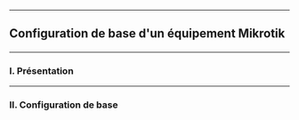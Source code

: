 -------------------------------------------------------------------------------------------------------------------------------------------------------------------------------------------------------------------------------------------------------------
## <p alig='center'> Configuration de base d'un équipement Mikrotik </p>

-------------------------------------------------------------------------------------------------------------------------------------------------------------------------------------------------------------------------------------------------------------
### I. Présentation

-------------------------------------------------------------------------------------------------------------------------------------------------------------------------------------------------------------------------------------------------------------
### II. Configuration de base

